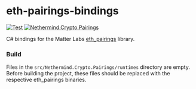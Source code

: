 # eth-pairings-bindings

[![Test](https://github.com/nethermindeth/eth-pairings-bindings/actions/workflows/test.yml/badge.svg)](https://github.com/nethermindeth/eth-pairings-bindings/actions/workflows/test.yml)
[![Nethermind.Crypto.Pairings](https://img.shields.io/nuget/v/Nethermind.Crypto.Pairings)](https://www.nuget.org/packages/Nethermind.Crypto.Pairings)

C# bindings for the Matter Labs [eth_pairings](https://github.com/nethermindeth/eip1962) library.

### Build

Files in the `src/Nethermind.Crypto.Pairings/runtimes` directory are empty.
Before building the project, these files should be replaced with the respective eth_pairings binaries.
